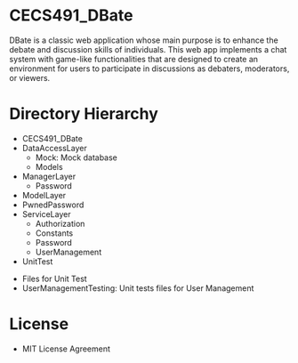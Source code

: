 # CECS491_DBate
DBate is a classic web application whose main purpose is to enhance the debate and discussion skills of individuals. This web app implements a chat system with game-like functionalities that are designed to create an environment for users to participate in discussions as debaters, moderators, or viewers.

# Directory Hierarchy
* CECS491_DBate
* DataAccessLayer
  - Mock: Mock database
  - Models
* ManagerLayer
  * Password
* ModelLayer
* PwnedPassword
* ServiceLayer
  - Authorization
  - Constants
  - Password
  - UserManagement
* UnitTest
 - Files for Unit Test
 - UserManagementTesting: Unit tests files for User Management

# License
* MIT License Agreement
